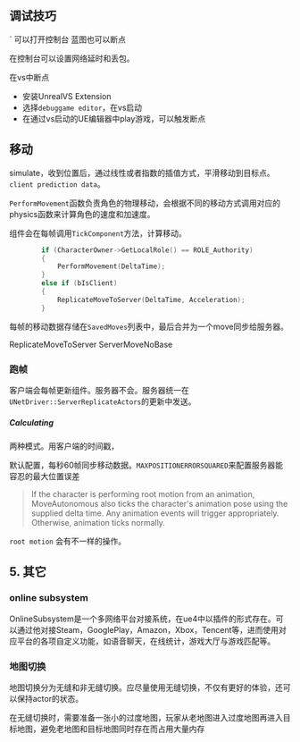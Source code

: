


## 调试技巧

` 可以打开控制台
蓝图也可以断点

在控制台可以设置网络延时和丢包。

在vs中断点
- 安装UnrealVS Extension
- 选择`debuggame editor`，在vs启动
- 在通过vs启动的UE编辑器中play游戏，可以触发断点

## 移动

simulate，收到位置后，通过线性或者指数的插值方式，平滑移动到目标点。`client prediction data`。


`PerformMovement`函数负责角色的物理移动，会根据不同的移动方式调用对应的physics函数来计算角色的速度和加速度。

组件会在每帧调用`TickComponent`方法，计算移动。

```c++
        if (CharacterOwner->GetLocalRole() == ROLE_Authority)
        {
            PerformMovement(DeltaTime);
        }
        else if (bIsClient)
        {
            ReplicateMoveToServer(DeltaTime, Acceleration);
        }
```
每帧的移动数据存储在`SavedMoves`列表中，最后合并为一个move同步给服务器。

ReplicateMoveToServer
ServerMoveNoBase

### 跑帧

客户端会每帧更新组件。服务器不会。服务器统一在`UNetDriver::ServerReplicateActors`的更新中发送。

##### Calculating
两种模式。用客户端的时间戳，

默认配置，每秒60帧同步移动数据。`MAXPOSITIONERRORSQUARED`来配置服务器能容忍的最大位置误差

>If the character is performing root motion from an animation, MoveAutonomous also ticks the character's animation pose using the supplied delta time. Any animation events will trigger appropriately. Otherwise, animation ticks normally.


`root motion` 会有不一样的操作。


## 5. 其它

### online subsystem

OnlineSubsystem是一个多网络平台对接系统，在ue4中以插件的形式存在。可以通过他对接Steam，GooglePlay，Amazon，Xbox，Tencent等，进而使用对应平台的各项自定义功能，如语音聊天，在线统计，游戏大厅与游戏匹配等。


### 地图切换


地图切换分为无缝和非无缝切换。应尽量使用无缝切换，不仅有更好的体验，还可以保持actor的状态。

在无缝切换时，需要准备一张小的过度地图，玩家从老地图进入过度地图再进入目标地图，避免老地图和目标地图同时存在而占用大量内存


